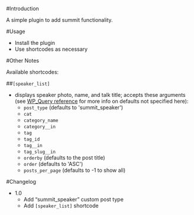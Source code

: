 #Introduction

A simple plugin to add summit functionality.

#Usage

- Install the plugin
- Use shortcodes as necessary

#Other Notes

Available shortcodes:

##`[speaker_list]`

- displays speaker photo, name, and talk title; accepts these arguments (see [WP_Query reference](https://developer.wordpress.org/reference/classes/wp_query/) for more info on defaults not specified here):
    - `post_type` (defaults to 'summit_speaker')
    - `cat`
    - `category_name`
    - `category__in`
    - `tag`
    - `tag_id`
    - `tag__in`
    - `tag_slug__in`
    - `orderby` (defaults to the post title)
    - `order` (defaults to 'ASC')
    - `posts_per_page` (defaults to -1 to show all)


#Changelog

- 1.0
    - Add “summit_speaker” custom post type
    - Add `[speaker_list]` shortcode
